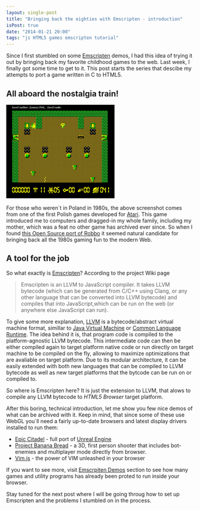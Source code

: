 ```yaml
---
layout: single-post
title: "Bringing back the eighties with Emscripten - introduction"
isPost: true
date: "2014-01-21 20:00"
tags: "js HTML5 games emscripten tutorial"
---
```


Since I first stumbled on some [Emscripten](https://github.com/kripken/emscripten/wiki) demos, I
had this idea of trying it out by bringing back my favorite childhood games to the web. Last week,
I finally got some time to get to it. This post starts the series that
descibe my attempts to port a game written in C to HTML5.


All aboard the nostalgia train!
-----

![Behold the Atari ST power in all it`s might!](/img/posts/2014/gnurobbo0-screenshot.png)

For those who weren`t in Poland in 1980s, the above screenshot comes from one of the first
Polish games developed for [Atari](http://en.wikipedia.org/wiki/Atari_8-bit_family). This game
introduced me to computers and dragged-in my whole family, including my mother, which was
a feat no other game has archived ever since. So when I found [this Open Source port of Robbo](http://gnurobbo.sourceforge.net)
it seemed natural candidate for bringing back all the 1980s gaming fun to the modern Web.

<!-- Read more -->

A tool for the job
-----
So what exactly is [Emscripten](https://github.com/kripken/emscripten/wiki)? According to the project Wiki page
> Emscripten is an LLVM to JavaScript compiler. It takes LLVM bytecode (which can be generated from C/C++
> using Clang, or any other language that can be converted into LLVM bytecode) and compiles that into
> JavaScript,which can be run on the web (or anywhere else JavaScript can run).

To give some more explanation, [LLVM](http://llvm.org/) is a bytecode/abstract virtual machine format, 
simillar to [Java Virtual Machine](http://en.wikipedia.org/wiki/Java_virtual_machine) or
[Common Language Runtime](http://en.wikipedia.org/wiki/Common_Language_Runtime). The idea behind it is,
that program code is compiled to the platform-agnostic LLVM bytecode. This intermediate code can then be
either compiled again to target platform native code or run directly on target machine to be compiled on the fly,
allowing to maximize optimizations that are avaliable on target platform. Due to its modular architecture, 
it can be easily extended with both new languages that can be compiled to LLVM bytecode as well as new
target platforms that the bytcode can be run on or compiled to.

So where is Emscripten here? It is just the extension to LLVM, that alows to compile any LLVM bytecode
to *HTML5 Browser* target platform.

After this boring, technical introduction, let me show you few nice demos of what can be archived
with it. Keep in mind, that since some of these use WebGL you`ll need a fairly up-to-date browsers and
latest display drivers installed to run them:
 - [Epic Citadel](http://www.unrealengine.com/html5/) - full port of [Unreal Engine](http://www.unrealengine.com/)
 - [Project Banana Bread](https://developer.mozilla.org/en-US/demos/detail/bananabread) - a 3D, first person shooter
 that includes bot-enemies and multiplayer mode directly from browser.
 - [Vim.js](http://coolwanglu.github.io/vim.js/web/vim.html) - the power of VIM unleashed in your browser

If you want to see more, visit [Emscrpiten Demos](https://github.com/kripken/emscripten/wiki#wiki-demos) section
to see how many games and utility programs has already been proted to run inside your browser.

Stay tuned for the next post where I will be going throug how to set up Emscripten and the problems I stumbled on
in the process.
